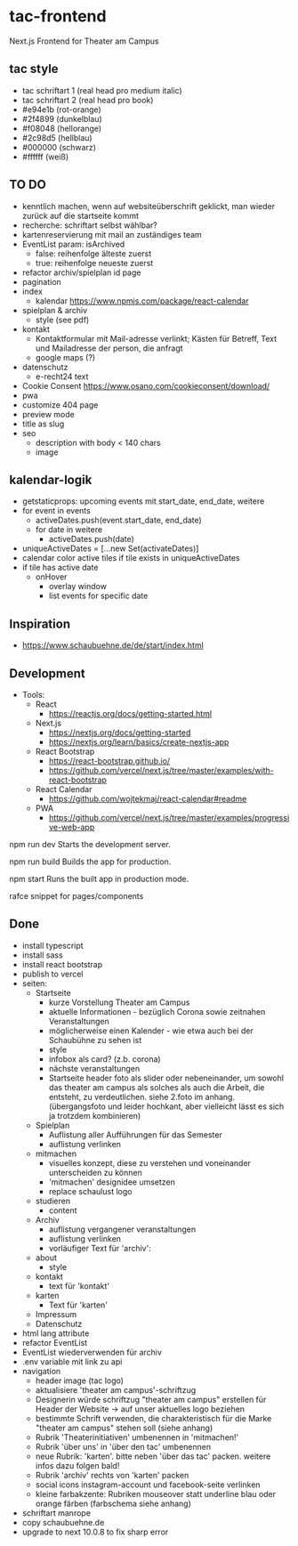 # tac-frontend
Next.js Frontend for Theater am Campus

## tac style
- tac schriftart 1  (real head pro medium italic)
- tac schriftart 2  (real head pro book)
- #e94e1b (rot-orange)
- #2f4899 (dunkelblau)
- #f08048 (hellorange)
- #2c98d5 (hellblau)
- #000000 (schwarz)
- #ffffff (weiß)

## TO DO
- kenntlich machen, wenn auf websiteüberschrift geklickt, man wieder zurück auf die startseite kommt
- recherche: schriftart selbst wählbar?
- kartenreservierung mit mail an zuständiges team
- EventList param: isArchived
  - false: reihenfolge älteste zuerst
  - true: reihenfolge neueste zuerst
- refactor archiv/spielplan id page
- pagination
- index
  - kalendar https://www.npmjs.com/package/react-calendar
- spielplan & archiv
  - style (see pdf)
- kontakt
  - Kontaktformular mit Mail-adresse verlinkt; Kästen für Betreff, Text und Mailadresse der person, die anfragt
  - google maps (?)
- datenschutz
  - e-recht24 text
- Cookie Consent https://www.osano.com/cookieconsent/download/
- pwa
- customize 404 page
- preview mode
- title as slug
- seo
  - description with body < 140 chars
  - image

## kalendar-logik
- getstaticprops: upcoming events mit start_date, end_date, weitere
- for event in events
  - activeDates.push(event.start_date, end_date)
  - for date in weitere
    - activeDates.push(date)
- uniqueActiveDates = [...new Set(activateDates)]
- calendar color active tiles if tile exists in uniqueActiveDates
- if tile has active date
  - onHover
    - overlay window
    - list events for specific date

## Inspiration
- https://www.schaubuehne.de/de/start/index.html

## Development
- Tools:
  - React
    - https://reactjs.org/docs/getting-started.html
  - Next.js
    - https://nextjs.org/docs/getting-started
    - https://nextjs.org/learn/basics/create-nextjs-app
  - React Bootstrap
    - https://react-bootstrap.github.io/
    - https://github.com/vercel/next.js/tree/master/examples/with-react-bootstrap
  - React Calendar
    - https://github.com/wojtekmaj/react-calendar#readme
  - PWA
    - https://github.com/vercel/next.js/tree/master/examples/progressive-web-app

npm run dev
Starts the development server.

npm run build
Builds the app for production.

npm start
Runs the built app in production mode.

rafce snippet for pages/components

## Done
- install typescript
- install sass
- install react bootstrap
- publish to vercel
- seiten:
  - Startseite
    - kurze Vorstellung Theater am Campus
    - aktuelle Informationen - bezüglich Corona sowie zeitnahen Veranstaltungen
    - möglicherweise einen Kalender - wie etwa auch bei der Schaubühne zu sehen ist
    - style
    - infobox als card? (z.b. corona)
    - nächste veranstaltungen
    - Startseite header foto als slider oder nebeneinander, um sowohl das theater am campus als solches als auch die Arbeit, die entsteht, zu verdeutlichen. siehe 2.foto im anhang. (übergangsfoto und leider hochkant, aber vielleicht lässt es sich ja trotzdem kombinieren)
  - Spielplan
    - Auflistung aller Aufführungen für das Semester
    - auflistung verlinken
  - mitmachen
    - visuelles konzept, diese zu verstehen und voneinander unterscheiden zu können
    - 'mitmachen' designidee umsetzen
    - replace schaulust logo
  - studieren
    - content
  - Archiv
    - auflistung vergangener veranstaltungen
    - auflistung verlinken
    - vorläufiger Text für 'archiv':
  - about
    - style
  - kontakt
    - text für 'kontakt'
  - karten
    - Text für 'karten'
  - Impressum
  - Datenschutz
- html lang attribute
- refactor EventList
- EventList wiederverwenden für archiv
- .env variable mit link zu api
- navigation
  - header image (tac logo)
  - aktualisiere 'theater am campus'-schriftzug
  - Designerin würde schriftzug "theater am campus" erstellen für Header der Website -> auf unser aktuelles logo beziehen
  - bestimmte Schrift verwenden, die charakteristisch für die Marke "theater am campus" stehen soll (siehe anhang)
  - Rubrik 'Theaterinitiativen' umbenennen in 'mitmachen!'
  - Rubrik 'über uns' in 'über den tac' umbenennen
  - neue Rubrik: 'karten'. bitte neben 'über das tac' packen. weitere infos dazu folgen bald!
  - Rubrik 'archiv' rechts von 'karten' packen
  - social icons instagram-account und facebook-seite verlinken
  - kleine farbakzente: Rubriken mouseover statt underline blau oder orange färben (farbschema siehe anhang)
- schriftart manrope
- copy schaubuehne.de
- upgrade to next 10.0.8 to fix sharp error